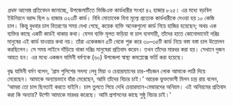*প্রথম আলো*র প্রতিবেদন জানাচ্ছে, উপজেলাটিতে ভিজিএফ কার্ডধারীর সংখ্যা ৪২ হাজার ৮২৫। এর মধ্যে বড়বিল ইউনিয়নে বরাদ্দ ছিল ৬ হাজার ৩২৩টি কার্ড। বিধি মোতাবেক বিনা মূল্যে প্রত্যেক কার্ডধারীকে দেওয়া হয় ১০ কেজি চাল। কিন্তু বুধবার চাল বিতরণের সময় দেখা গেছে, কয়েক ব্যক্তি অনেকগুলো কার্ড নিয়ে হাজির হয়েছেন; অথচ এক ব্যক্তির কাছে একটি কার্ডই থাকার কথা। যেসব ব্যক্তি মূলত ফড়িয়া বা চাল ব্যবসায়ী, তাঁদের হাতে কোনোভাবেই দরিদ্র মানুষের এই কার্ড যাওয়ার কথা নয়। তাঁরা একেকজন ৫টি থেকে শুরু করে ৩০–৩৫টি কার্ড নিয়ে বস্তা বস্তা চাল উত্তোলন করছিলেন। সে সময় লাইনে দাঁড়িয়ে থাকা দরিদ্র মানুষেরা প্রতিবাদ করেন। তখন তাঁদের মারধর করা হয়। সেখানে দুজন আহত হন। এর মধ্যে একজন যামিনী বর্মণকে (৬০) উপজেলা স্বাস্থ্য কমপ্লেক্সে ভর্তি করা হয়েছে।

বৃদ্ধ যামিনী বর্মণ বলেন, ‘গ্রাম পুলিশের সদস্য লেবু মিয়া ও চেয়ারম্যানের চার-পাঁচজন লোক আমাকে লাঠি দিয়ে মেরেছেন। আমাকে অন্যায়ভাবে যাঁরা মেরেছেন, আমি তাঁদের বিচার চাই।’ আরেক ভুক্তভোগী মিলন চন্দ্র রায় বলেন, ‘আমরা তো চাল ছিনতাই করতে যাইনি। চাল তুলতে গিয়ে দেখি চেয়ারম্যান-মেম্বারদের অনিয়ম। এই অনিয়মের প্রতিবাদ করা কি অন্যায়? উল্টো আমাকে মারধর করেছে। আমি প্রশাসনের কাছে সুষ্ঠু বিচার চাই।’
